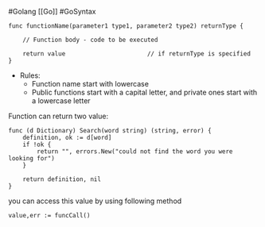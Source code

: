 #Golang [[Go]] #GoSyntax

```
func functionName(parameter1 type1, parameter2 type2) returnType {

    // Function body - code to be executed

    return value                       // if returnType is specified
}
```

- Rules:
	- Function name start with lowercase
	- Public functions start with a capital letter, and private ones start with a lowercase letter

Function can return two value:
```
func (d Dictionary) Search(word string) (string, error) {
	definition, ok := d[word]
	if !ok {
		return "", errors.New("could not find the word you were looking for")
	}

	return definition, nil
}
```

you can access this value by using  following method 
```
value,err := funcCall()
```
